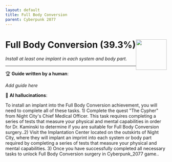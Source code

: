 ```yaml
---
layout: default
title: Full Body Conversion
parent: Cyberpunk 2077
---
```


# Full Body Conversion (39.3%) <img style="float: right;" src="https://cdn.cloudflare.steamstatic.com/steamcommunity/public/images/apps/1091500/a3acd634e21dea672bb35c0d6a9707ff5079aed1.jpg" width="96" height="96">

_Install at least one implant in each system and body part._

***

:trophy: **Guide written by a human**:

_Add guide here_

:robot: **AI hallucinations**:

To install an implant into the Full Body Conversion achievement, you will need to complete all of these tasks. 1) Complete the quest "The Cypher" from Night City's Chief Medical Officer. This task requires completing a series of tests that measure your physical and mental capabilities in order for Dr. Kaminski to determine if you are suitable for Full Body Conversion surgery..2) Visit the Implantation Center located on the outskirts of Night City, where they will implant an imprint into each system or body part required by completing a series of tests that measure your physical and mental capabilities. 3) Once you have successfully completed all necessary tasks to unlock Full Body Conversion surgery in Cyberpunk_2077 game..
